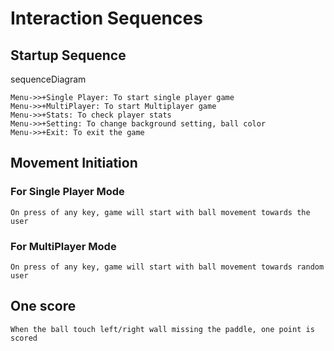 # Interaction Sequences

## Startup Sequence

sequenceDiagram

	Menu->>+Single Player: To start single player game
    Menu->>+MultiPlayer: To start Multiplayer game
    Menu->>+Stats: To check player stats
    Menu->>+Setting: To change background setting, ball color
    Menu->>+Exit: To exit the game 	

## Movement Initiation

### For Single Player Mode

    On press of any key, game will start with ball movement towards the user

### For MultiPlayer Mode

    On press of any key, game will start with ball movement towards random user

## One score

    When the ball touch left/right wall missing the paddle, one point is scored
